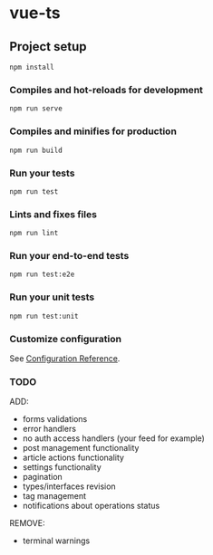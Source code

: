 # vue-ts

## Project setup
```
npm install
```

### Compiles and hot-reloads for development
```
npm run serve
```

### Compiles and minifies for production
```
npm run build
```

### Run your tests
```
npm run test
```

### Lints and fixes files
```
npm run lint
```

### Run your end-to-end tests
```
npm run test:e2e
```

### Run your unit tests
```
npm run test:unit
```

### Customize configuration
See [Configuration Reference](https://cli.vuejs.org/config/).

### TODO

ADD:
- forms validations
- error handlers
- no auth access handlers (your feed for example)
- post management functionality
- article actions functionality
- settings functionality
- pagination
- types/interfaces revision
- tag management
- notifications about operations status

REMOVE:
- terminal warnings

